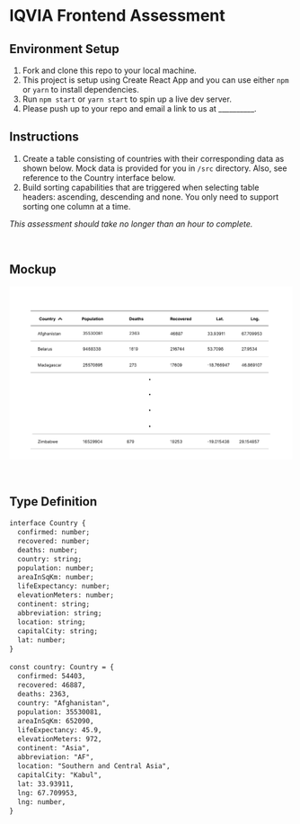 # IQVIA Frontend Assessment

## Environment Setup
1. Fork and clone this repo to your local machine.
2. This project is setup using Create React App and you can use either `npm` or `yarn` to install dependencies.
2. Run `npm start` or `yarn start` to spin up a live dev server.
3. Please push up to your repo and email a link to us at __________.

## Instructions
1. Create a table consisting of countries with their corresponding data as shown below. Mock data is provided for you in `/src` directory. Also, see reference to the Country interface below.
2. Build sorting capabilities that are triggered when selecting table headers: ascending, descending and none. You only need to support sorting one column at a time.

*This assessment should take no longer than an hour to complete.*

<br />

## Mockup
![Table Mockup](/public/mockup.png)

<br />

## Type Definition
```
interface Country {
  confirmed: number;
  recovered: number;
  deaths: number;
  country: string;
  population: number;
  areaInSqKm: number;
  lifeExpectancy: number;
  elevationMeters: number;
  continent: string;
  abbreviation: string;
  location: string;
  capitalCity: string;
  lat: number;
}

const country: Country = {
  confirmed: 54403,
  recovered: 46887,
  deaths: 2363,
  country: "Afghanistan",
  population: 35530081,
  areaInSqKm: 652090,
  lifeExpectancy: 45.9,
  elevationMeters: 972,
  continent: "Asia",
  abbreviation: "AF",
  location: "Southern and Central Asia",
  capitalCity: "Kabul",
  lat: 33.93911,
  lng: 67.709953,
  lng: number,
}
```